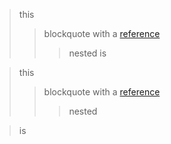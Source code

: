 > this
> > blockquote with a [reference][]
> > > nested
> > > is

[reference]: http://reference.ref

> this
> > blockquote with a [reference][]
> > > nested

> is

[reference]: http://reference.ref
